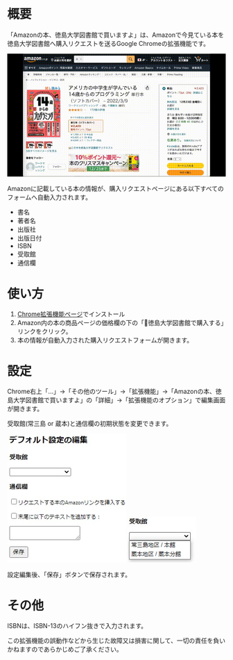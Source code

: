 # 概要
「Amazonの本、徳島大学図書館で買いますよ」は、Amazonで今見ている本を徳島大学図書館へ購入リクエストを送るGoogle Chromeの拡張機能です。

![demo](img/output.gif)

Amazonに記載している本の情報が、購入リクエストページにある以下すべてのフォームへ自動入力されます。
- 書名
- 著者名
- 出版社
- 出版日付
- ISBN
- 受取館
- 通信欄

# 使い方
1. [Chrome拡張機能ページ](https://chrome.google.com/webstore/detail/amazon%E3%81%AE%E6%9C%AC%E3%80%81%E5%BE%B3%E5%B3%B6%E5%A4%A7%E5%AD%A6%E5%9B%B3%E6%9B%B8%E9%A4%A8%E3%81%A7%E8%B2%B7%E3%81%84%E3%81%BE%E3%81%99%E3%82%88/idbofpbgnkbiidapkbpppeinagoglaaf)でインストール
2. Amazon内の本の商品ページの価格欄の下の「🏫徳島大学図書館で購入する」リンクをクリック。
3. 本の情報が自動入力された購入リクエストフォームが開きます。

# 設定
Chrome右上「...」→「その他のツール」→「拡張機能」→「Amazonの本、徳島大学図書館で買いますよ」の「詳細」→「拡張機能のオプション」で編集画面が開きます。

受取館(常三島 or 蔵本)と通信欄の初期状態を変更できます。

![setting](img/defaultSetting.jpg)
![uketori](img/uketori.jpg)

設定編集後、「保存」ボタンで保存されます。

# その他
ISBNは、ISBN-13のハイフン抜きで入力されます。

この拡張機能の誤動作などから生じた故障又は損害に関して、一切の責任を負いかねますのであらかじめご了承ください。
